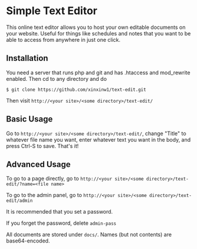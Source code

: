 # Simple Text Editor

This online text editor allows you to host your own editable documents on your website.
Useful for things like schedules and notes that you want to be able to access from anywhere in just one click.

## Installation

You need a server that runs php and git and has .htaccess and mod_rewrite enabled. Then cd to any directory and do

```
$ git clone https://github.com/xinxinw1/text-edit.git
```

Then visit `http://<your site>/<some directory>/text-edit/`

## Basic Usage

Go to `http://<your site>/<some directory>/text-edit/`, change "Title" to whatever file name you want, enter whatever text you want in the body, and press Ctrl-S to save. That's it!

## Advanced Usage

To go to a page directly, go to `http://<your site>/<some directory>/text-edit/?name=<file name>`

To go to the admin panel, go to `http://<your site>/<some directory>/text-edit/admin`

It is recommended that you set a password.

If you forget the password, delete `admin-pass`

All documents are stored under `docs/`. Names (but not contents) are base64-encoded.
